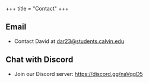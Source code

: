 +++
title = "Contact"
+++

## Email
 - Contact David at dar23@students.calvin.edu

## Chat with Discord
 - Join our Discord server: https://discord.gg/naVqgD5


